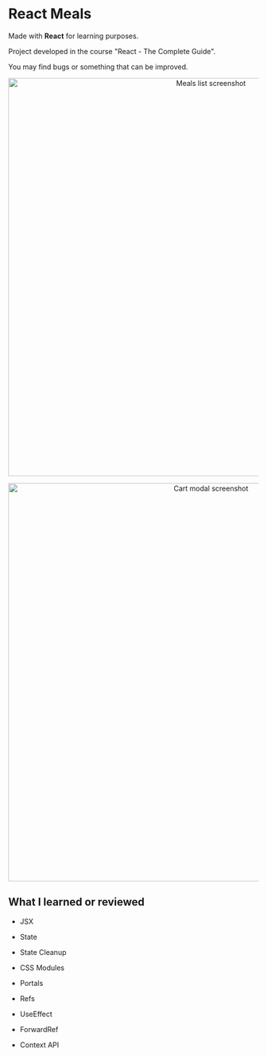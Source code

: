 # React Meals

Made with **React** for learning purposes.

Project developed in the course "React - The Complete Guide".

You may find bugs or something that can be improved.

<p align="center">
  <img src="https://i.imgur.com/540IvEM.png" width="800px" alt="Meals list screenshot" />
</p>

<p align="center">
  <img src="https://i.imgur.com/PlBm05H.png" width="800px" alt="Cart modal screenshot"/>
</p>

## What I learned or reviewed

* JSX

* State

* State Cleanup

* CSS Modules

* Portals

* Refs

* UseEffect

* ForwardRef

* Context API